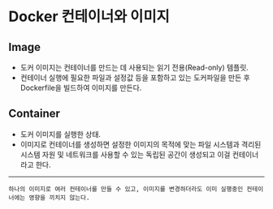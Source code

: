 # Docker 컨테이너와 이미지

## Image

- 도커 이미지는 컨테이너를 만드는 데 사용되는 읽기 전용(Read-only) 템플릿.
- 컨테이너 실행에 필요한 파일과 설정값 등을 포함하고 있는 도커파일을 만든 후 Dockerfile을 빌드하여 이미지를 만든다.

## Container

- 도커 이미지를 실행한 상태.
- 이미지로 컨테이너를 생성하면 설정한 이미지의 목적에 맞는 파일 시스템과 격리된 시스템 자원 및
  네트워크를 사용할 수 있는 독립된 공간이 생성되고 이걸 컨테이너라고 한다.

---

```
하나의 이미지로 여러 컨테이너를 만들 수 있고, 이미지를 변경하더라도 이미 실행중인 컨테이너에는 영향을 끼치지 않는다.
```
